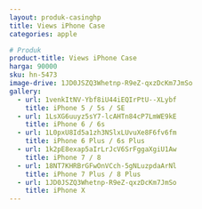 ```yaml
---
layout: produk-casinghp
title: Views iPhone Case
categories: apple

# Produk
product-title: Views iPhone Case
harga: 90000
sku: hn-5473
image-drive: 1JD0JSZQ3Whetnp-R9eZ-qxzDcKm7JmSo
gallery:
  - url: 1venkItNV-Ybf8iU44iEQIrPtU--XLybf
    title: iPhone 5 / 5s / SE
  - url: 1LsXG6uuyz5sY7-lcAHTn84cP7LmWE9kE
    title: iPhone 6 / 6s
  - url: 1L0pxU8Id5a1zh3NSlxLUvuXe8F6fv6fm
    title: iPhone 6 Plus / 6s Plus
  - url: 1k2pE8exap5aIrLrJcV6SrFggaXgiU1Aw
    title: iPhone 7 / 8
  - url: 18NT7KHRBrGFwOnVCch-5gNLuzpdaArNl
    title: iPhone 7 Plus / 8 Plus
  - url: 1JD0JSZQ3Whetnp-R9eZ-qxzDcKm7JmSo
    title: iPhone X
---
```

